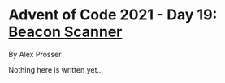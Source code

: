 # Advent of Code 2021 - Day 19: [Beacon Scanner](https://adventofcode.com/2021/day/19)
By Alex Prosser

Nothing here is written yet...